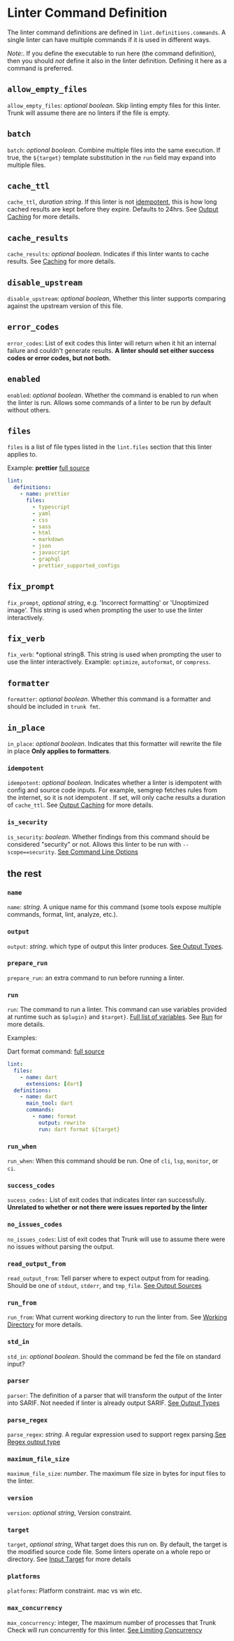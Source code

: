 # Linter Command Definition

The linter command definitions are defined in `lint.definitions.commands`. A single linter can have 
multiple commands if it is used in different ways.  

*Note:*. If you define the executable to run here (the command definition), then you should *not*
define it also in the linter definition. Defining it here as a command is preferred.


## `allow_empty_files`

`allow_empty_files`: *optional boolean*. Skip linting empty files for this linter. Trunk will
assume there are no linters if the file is empty.

## `batch`

`batch`: *optional boolean*. Combine multiple files into the same execution.
If true, the `${target}` template substitution in the `run`
field may expand into multiple files.

## `cache_ttl`

`cache_ttl`, *duration string*. If this linter is not [idempotent](#idempotent), this is how long cached results are kept before they expire. Defaults to 24hrs. See [Output Caching](../files.md#idempotency) for more details.

## `cache_results`

`cache_results`: *optional boolean*. Indicates if this linter wants to cache results. See [Caching](../files.md#caching) for more details.

## `disable_upstream`

`disable_upstream`: *optional boolean*,  Whether this linter supports comparing against the
upstream version of this file.

[//]: # (TODO: **link to a deeper explanation for when you set this to false**)

## `error_codes`

`error_codes`: List of exit codes this linter will return when it hit an internal failure and
couldn't generate results.  **A linter should set either success codes or error codes, but not both.**

## `enabled`

`enabled`: *optional boolean*. Whether the command is enabled to run when the linter is run.
Allows some commands of a linter to be run by default without others.

## `files`

`files` is a list of file types listed in the `lint.files` section that this linter applies to.

Example: **prettier** [full source](https://github.com/trunk-io/plugins/blob/main/linters/prettier/plugin.yaml)

```yaml
lint:
  definitions:
    - name: prettier
      files:
        - typescript
        - yaml
        - css
        - sass
        - html
        - markdown
        - json
        - javascript
        - graphql
        - prettier_supported_configs
```

## `fix_prompt`

`fix_prompt`, *optional string*, e.g. 'Incorrect formatting' or 'Unoptimized image'. This string is
used when prompting the user to use the linter interactively.

## `fix_verb`

`fix_verb`: *optional string8. This string is used when prompting the user to use the linter
interactively. Example: `optimize`, `autoformat`, or `compress`.

## `formatter`

`formatter`: *optional boolean*. Whether this command is a formatter and should be included in
`trunk fmt`.

## `in_place`

`in_place`: *optional boolean*. Indicates that this formatter will
rewrite the file in place **Only applies to formatters**.

### `idempotent`

`idempotent`: *optional boolean*. Indicates whether a linter is idempotent with config and source code inputs. For example, semgrep fetches rules from the internet, so it is not idempotent . If set, will only cache results a duration of `cache_ttl`. See [Output Caching](../files.md#idempotency) for more details.

### `is_security`

`is_security`: *boolean*. Whether findings from this command should be considered "security" or
not. Allows this linter to be run with `--scope==security`. [See Command Line Options](../../../advanced-setup/cli/cli-options.md)


## the rest
### `name`

`name`: *string*. A unique name for this command (some tools expose multiple commands, format, lint, analyze, etc.).

### `output`

`output`: *string*. which type of output this linter produces. [See Output Types](output-types.md).

### `prepare_run`

`prepare_run`: an extra command to run before running a linter.

### `run`

`run`: The command to run a linter. This command can use variables provided at
runtime such as `$plugin}` and `$target}`. [Full list of variables](README.md#template-variables).
See [Run](README.md#run) for more details.

Examples:

Dart format command: 
[full source](https://github.com/trunk-io/plugins/blob/main/linters/dart/plugin.yaml)

```yaml
lint:
  files:
    - name: dart
      extensions: [dart]
  definitions:
    - name: dart
      main_tool: dart
      commands:
        - name: format
          output: rewrite
          run: dart format ${target}
```

### `run_when`

`run_when`: When this command should be run. One of `cli`, `lsp`, `monitor`, or `ci`.

### `success_codes`

`sucess_codes:` List of exit codes that indicates linter ran successfully. **Unrelated to 
whether or not there were issues reported by the linter**


### `no_issues_codes`

`no_issues_codes`: List of exit codes that Trunk will use to assume there were no issues without 
parsing the output.

### `read_output_from`

`read_output_from`: Tell parser where to expect output from for reading. Should
be one of `stdout`, `stderr`, and `tmp_file`. 
[See Output Sources](output-types.md#output-sources)

### `run_from`

`run_from`: What current working directory to run the linter from. See [Working Directory](README.md#working-directory) for more details. 




### `std_in`

`std_in`: *optional boolean*. Should the command be fed the file on standard input?



### `parser`

`parser`: The definition of a parser that will transform the output of the linter into SARIF. 
Not needed if linter is already output SARIF. [See Output Types](output-types.md)

### `parse_regex`

`parse_regex`: *string*. A regular expression used to support regex parsing.[See Regex output type](output-types.md#regex)

### `maximum_file_size`

`maximum_file_size`: *number*. The maximum file size in bytes for input files to the linter.


### `version`

`version`: *optional string*, Version constraint.  

[//]: # (TODO: link to deeper explanation of version constraints with example)

### `target`

`target`, *optional string*, What target does this run on. By default, the target is the modified 
source code file. Some linters operate on a whole repo or directory.  See [Input Target](README.md#input-target) for more details 


### `platforms`

`platforms`:  Platform constraint. mac vs win etc. 

[//]: # (TODO: link to deeper explanation)

### `max_concurrency`

`max_concurrency`: integer, The maximum number of processes that Trunk Check will run 
concurrently for this linter. [See Limiting Concurrency](README.md#limiting-concurrency)


